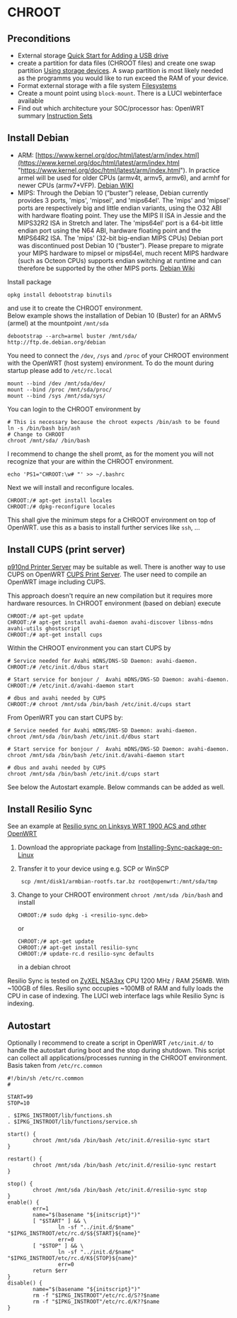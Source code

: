 # CHROOT

## Preconditions

- External storage [Quick Start for Adding a USB drive](/docs/guide-user/storage/usb-drives-quickstart "docs:guide-user:storage:usb-drives-quickstart")
- create a partition for data files (CHROOT files) and create one swap partition [Using storage devices](/docs/guide-user/storage/usb-drives "docs:guide-user:storage:usb-drives"). A swap partition is most likely needed as the programms you would like to run exceed the RAM of your device.
- Format external storage with a file system [Filesystems](/docs/guide-user/storage/filesystems-and-partitions "docs:guide-user:storage:filesystems-and-partitions")
- Create a mount point using `block-mount`. There is a LUCI webinterface available
- Find out which architecture your SOC/processor has: OpenWRT summary [Instruction Sets](/docs/techref/instructionset/start "docs:techref:instructionset:start")

## Install Debian

- ARM: [https://www.kernel.org/doc/html/latest/arm/index.html](https://www.kernel.org/doc/html/latest/arm/index.html "https://www.kernel.org/doc/html/latest/arm/index.html"). In practice armel will be used for older CPUs (armv4t, armv5, armv6), and armhf for newer CPUs (armv7+VFP). [Debian WIKI](https://wiki.debian.org/ArmHardFloatPort "https://wiki.debian.org/ArmHardFloatPort")
- MIPS: Through the Debian 10 (“buster”) release, Debian currently provides 3 ports, 'mips', 'mipsel', and 'mips64el'. The 'mips' and 'mipsel' ports are respectively big and little endian variants, using the O32 ABI with hardware floating point. They use the MIPS II ISA in Jessie and the MIPS32R2 ISA in Stretch and later. The 'mips64el' port is a 64-bit little endian port using the N64 ABI, hardware floating point and the MIPS64R2 ISA. The 'mips' (32-bit big-endian MIPS CPUs) Debian port was discontinued post Debian 10 (“buster”). Please prepare to migrate your MIPS hardware to mipsel or mips64el, much recent MIPS hardware (such as Octeon CPUs) supports endian switching at runtime and can therefore be supported by the other MIPS ports. [Debian Wiki](https://wiki.debian.org/MIPSPort "https://wiki.debian.org/MIPSPort")

Install package

```
opkg install debootstrap binutils
```

and use it to create the CHROOT environment.  
Below example shows the installation of Debian 10 (Buster) for an ARMv5 (armel) at the mountpoint `/mnt/sda`

```
debootstrap --arch=armel buster /mnt/sda/ http://ftp.de.debian.org/debian
```

You need to connect the `/dev`, `/sys` and `/proc` of your CHROOT environment with the OpenWRT (host system) environment. To do the mount during startup please add to `/etc/rc.local`

```
mount --bind /dev /mnt/sda/dev/
mount --bind /proc /mnt/sda/proc/
mount --bind /sys /mnt/sda/sys/
```

You can login to the CHROOT environment by

```
# This is necessary because the chroot expects /bin/ash to be found
ln -s /bin/bash bin/ash
# Change to CHROOT
chroot /mnt/sda/ /bin/bash
```

I recommend to change the shell promt, as for the moment you will not recognize that your are within the CHROOT environment.

```
echo 'PS1="CHROOT:\w# "' >> ~/.bashrc
```

Next we will install and reconfigure locales.

```
CHROOT:/# apt-get install locales
CHROOT:/# dpkg-reconfigure locales
```

This shall give the minimum steps for a CHROOT environment on top of OpenWRT. use this as a basis to install further services like `ssh`, ...

## Install CUPS (print server)

[p910nd Printer Server](/docs/guide-user/services/print_server/p910nd.server "docs:guide-user:services:print_server:p910nd.server") may be suitable as well. There is another way to use CUPS on OpenWRT [CUPS Print Server](/docs/guide-user/services/print_server/cups.server "docs:guide-user:services:print_server:cups.server"). The user need to compile an OpenWRT image including CUPS.

This approach doesn't require an new compilation but it requires more hardware resources. In CHROOT environment (based on debian) execute

```
CHROOT:/# apt-get update
CHROOT:/# apt-get install avahi-daemon avahi-discover libnss-mdns avahi-utils ghostscript
CHROOT:/# apt-get install cups
```

Within the CHROOT environment you can start CUPS by

```
# Service needed for Avahi mDNS/DNS-SD Daemon: avahi-daemon.
CHROOT:/# /etc/init.d/dbus start
 
# Start service for bonjour /  Avahi mDNS/DNS-SD Daemon: avahi-daemon.
CHROOT:/# /etc/init.d/avahi-daemon start
 
# dbus and avahi needed by CUPS
CHROOT:/# chroot /mnt/sda /bin/bash /etc/init.d/cups start
```

From OpenWRT you can start CUPS by:

```
# Service needed for Avahi mDNS/DNS-SD Daemon: avahi-daemon.
chroot /mnt/sda /bin/bash /etc/init.d/dbus start
 
# Start service for bonjour /  Avahi mDNS/DNS-SD Daemon: avahi-daemon.
chroot /mnt/sda /bin/bash /etc/init.d/avahi-daemon start
 
# dbus and avahi needed by CUPS
chroot /mnt/sda /bin/bash /etc/init.d/cups start
```

See below the Autostart example. Below commands can be added as well.

## Install Resilio Sync

See an example at [Resilio sync on Linksys WRT 1900 ACS and other OpenWRT](https://forum.resilio.com/topic/44082-resilio-sync-on-linksys-wrt1900acs-and-other-openwrt-boxes/ "https://forum.resilio.com/topic/44082-resilio-sync-on-linksys-wrt1900acs-and-other-openwrt-boxes/")

1. Download the appropriate package from [Installing-Sync-package-on-Linux](https://help.resilio.com/hc/en-us/articles/206178924-Installing-Sync-package-on-Linux "https://help.resilio.com/hc/en-us/articles/206178924-Installing-Sync-package-on-Linux")
2. Transfer it to your device using e.g. SCP or WinSCP
   
   ```
    scp /mnt/disk1/armbian-rootfs.tar.bz root@openwrt:/mnt/sda/tmp 
   ```
3. Change to your CHROOT environment `chroot /mnt/sda /bin/bash` and install
   
   ```
   CHROOT:/# sudo dpkg -i <resilio-sync.deb> 
   ```
   
   or
   
   ```
   CHROOT:/# apt-get update
   CHROOT:/# apt-get install resilio-sync
   CHROOT:/# update-rc.d resilio-sync defaults
   ```
   
   in a debian chroot

Resilio Sync is tested on [ZyXEL NSA3xx](/toh/zyxel/nsa310b "toh:zyxel:nsa310b") CPU 1200 MHz / RAM 256MB. With ~100GB of files. Resilio sync occupies ~100MB of RAM and fully loads the CPU in case of indexing. The LUCI web interface lags while Resilio Sync is indexing.

## Autostart

Optionally I recommend to create a script in OpenWRT `/etc/init.d/` to handle the autostart during boot and the stop during shutdown. This script can collect all applications/processes running in the CHROOT environment. Basis taken from `/etc/rc.common`

```
#!/bin/sh /etc/rc.common
#
 
START=99
STOP=10
 
. $IPKG_INSTROOT/lib/functions.sh
. $IPKG_INSTROOT/lib/functions/service.sh
 
start() {
        chroot /mnt/sda /bin/bash /etc/init.d/resilio-sync start
}
 
restart() {
        chroot /mnt/sda /bin/bash /etc/init.d/resilio-sync restart
}
 
stop() {
        chroot /mnt/sda /bin/bash /etc/init.d/resilio-sync stop
}
enable() {
        err=1
        name="$(basename "${initscript}")"
        [ "$START" ] && \
                ln -sf "../init.d/$name" "$IPKG_INSTROOT/etc/rc.d/S${START}${name}"
                err=0
        [ "$STOP" ] && \
                ln -sf "../init.d/$name" "$IPKG_INSTROOT/etc/rc.d/K${STOP}${name}"
                err=0
        return $err
}
disable() {
        name="$(basename "${initscript}")"
        rm -f "$IPKG_INSTROOT"/etc/rc.d/S??$name
        rm -f "$IPKG_INSTROOT"/etc/rc.d/K??$name
}
```

